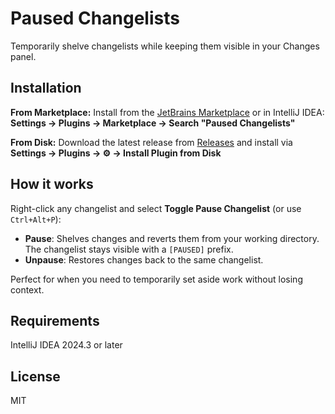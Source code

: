 # Paused Changelists

Temporarily shelve changelists while keeping them visible in your Changes panel.

## Installation

**From Marketplace:** Install from the [JetBrains Marketplace](https://plugins.jetbrains.com/plugin/28624-paused-changelists) or in IntelliJ IDEA: **Settings → Plugins → Marketplace → Search "Paused Changelists"**

**From Disk:** Download the latest release from [Releases](https://github.com/KMRH47/paused-changelists/releases) and install via **Settings → Plugins → ⚙️ → Install Plugin from Disk**

## How it works

Right-click any changelist and select **Toggle Pause Changelist** (or use `Ctrl+Alt+P`):
- **Pause**: Shelves changes and reverts them from your working directory. The changelist stays visible with a `[PAUSED]` prefix.
- **Unpause**: Restores changes back to the same changelist.

Perfect for when you need to temporarily set aside work without losing context.

## Requirements

IntelliJ IDEA 2024.3 or later

## License

MIT
